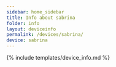 ```yaml
---
sidebar: home_sidebar
title: Info about sabrina
folder: info
layout: deviceinfo
permalink: /devices/sabrina/
device: sabrina
---
```

{% include templates/device_info.md %}
